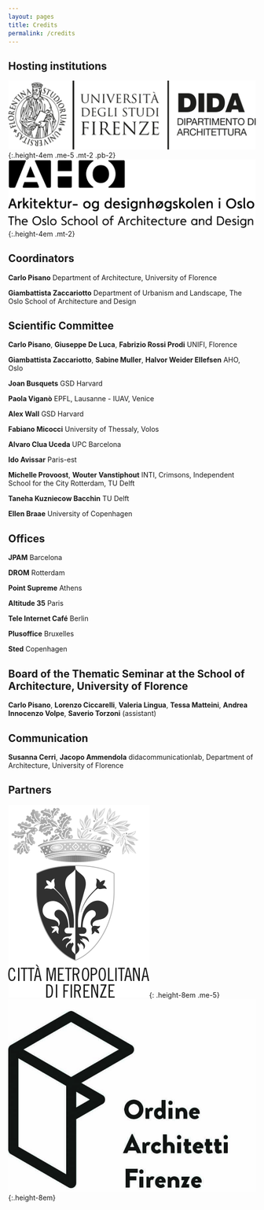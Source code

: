 ```yaml
---
layout: pages
title: Credits
permalink: /credits
---
```


<style>
.markdown h2 {
    font-size: 2rem;
    margin-top: 2rem;
   }
.markdown p {
    line-height: 1.2;
    margin-bottom: .7rem;
  }
.markdown strong {
  white-space: nowrap;
  line-height: 1.4;
}

.height-4em {
  height: 4em;
}

.height-8em {
  height: 8em;
}  

</style>

## Hosting institutions
![Logo DIDA](/res/banner_DIDA_nero.svg){:.height-4em .me-5 .mt-2 .pb-2} ![Logo AHO](/res/aho-logo.png){:.height-4em .mt-2}


## Coordinators
**Carlo Pisano**
Department of Architecture, University of Florence

**Giambattista Zaccariotto**
Department of Urbanism and Landscape, The Oslo School of Architecture and Design


## Scientific Committee
**Carlo Pisano**, **Giuseppe De Luca**, **Fabrizio Rossi Prodi**
UNIFI, Florence

**Giambattista Zaccariotto**, **Sabine Muller**, **Halvor Weider Ellefsen**
AHO, Oslo

**Joan Busquets**
GSD Harvard

**Paola Viganò**
EPFL, Lausanne - IUAV, Venice

**Alex Wall**
GSD Harvard 

**Fabiano Micocci**
University of Thessaly, Volos

**Alvaro Clua Uceda**
UPC Barcelona

**Ido Avissar**
Paris-est

**Michelle Provoost**, **Wouter Vanstiphout**
INTI, Crimsons, Independent School for the City Rotterdam, TU Delft

**Taneha Kuzniecow Bacchin**
TU Delft

**Ellen Braae**
University of Copenhagen


## Offices
**JPAM**
Barcelona

**DROM**
Rotterdam

**Point Supreme**
Athens

**Altitude 35**
Paris

**Tele Internet Café**
Berlin

**Plusoffice**
Bruxelles

**Sted**
Copenhagen



## Board of the Thematic Seminar at the School of Architecture, University of Florence
**Carlo Pisano**, **Lorenzo Ciccarelli**, **Valeria Lingua**, **Tessa Matteini**, **Andrea Innocenzo Volpe**, **Saverio Torzoni** (assistant)


## Communication
**Susanna Cerri**, **Jacopo Ammendola**
didacommunicationlab, Department of Architecture, University of Florence


## Partners
![Logo DIDA](/res/logo-citta-metro.png){: .height-8em .me-5} ![Logo AHO](/res/logo-oaf.jpg){:.height-8em}
